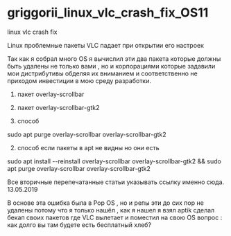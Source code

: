# griggorii_linux_vlc_crash_fix_OS11
linux vlc crash fix

Linux проблемные пакеты VLC падает при открытии его настроек 

Так как я собрал много OS я вычислил эти два пакета которые должны быть удалены не только вами 
, но и корпорациями которые задавили мои дистрибутивы обделяя их вниманием и соответственно не 
приходом инвестиции в мою среду разработки.

1) пакет overlay-scrollbar

2) пакет overlay-scrollbar-gtk2

1) способ

sudo apt purge overlay-scrollbar overlay-scrollbar-gtk2

2) способ если пакеты в apt не видны но они есть

sudo apt install --reinstall overlay-scrollbar overlay-scrollbar-gtk2 && sudo apt purge overlay-scrollbar overlay-scrollbar-gtk2

Все вторичные перепечатанные статьи указывать ссылку именно сюда. 13.05.2019

В основе эта ошибка была в Pop OS , но и репы эти до сих пор не удалены потому что я только нашёл , как я нашел я взял aptik 
сделал бекап своих пакетов где VLC вылетает и поместил на свою OS вопрос : как долго вы там будете есть бесплатный хлеб?
